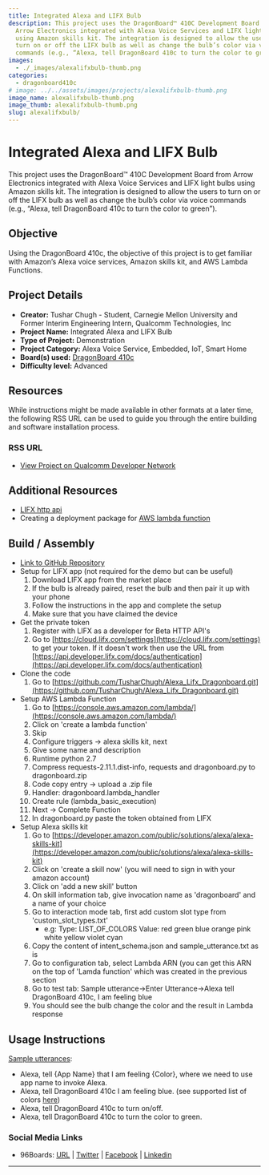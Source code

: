 ```yaml
---
title: Integrated Alexa and LIFX Bulb
description: This project uses the DragonBoard™ 410C Development Board from
  Arrow Electronics integrated with Alexa Voice Services and LIFX light bulbs
  using Amazon skills kit. The integration is designed to allow the users to
  turn on or off the LIFX bulb as well as change the bulb’s color via voice
  commands (e.g., “Alexa, tell DragonBoard 410c to turn the color to green”).
images:
  - ./_images/alexalifxbulb-thumb.png
categories:
  - dragonboard410c
# image: ../../assets/images/projects/alexalifxbulb-thumb.png
image_name: alexalifxbulb-thumb.png
image_thumb: alexalifxbulb-thumb.png
slug: alexalifxbulb/
---
```


# Integrated Alexa and LIFX Bulb

This project uses the DragonBoard™ 410C Development Board from Arrow Electronics integrated with Alexa Voice Services and LIFX light bulbs using Amazon skills kit. The integration is designed to allow the users to turn on or off the LIFX bulb as well as change the bulb’s color via voice commands (e.g., “Alexa, tell DragonBoard 410c to turn the color to green”).

## Objective

Using the DragonBoard 410c, the objective of this project is to get familiar with Amazon’s Alexa voice services, Amazon skills kit, and AWS Lambda Functions.

## Project Details

- **Creator:** Tushar Chugh - Student, Carnegie Mellon University and Former Interim Engineering Intern, Qualcomm Technologies, Inc
- **Project Name:** Integrated Alexa and LIFX Bulb
- **Type of Project:** Demonstration
- **Project Category:** Alexa Voice Service, Embedded, IoT, Smart Home
- **Board(s) used:** [DragonBoard 410c](https://www.96boards.org/product/dragonboard410c/)
- **Difficulty level:** Advanced

## Resources

While instructions might be made available in other formats at a later time, the following RSS URL can be used to guide you through the entire building and software installation process.

### RSS URL

- [View Project on Qualcomm Developer Network](https://developer.qualcomm.com/project/integrated-alexa-and-lifx-bulb)

## Additional Resources

- [LIFX http api](https://api.developer.lifx.com/)
- Creating a deployment package for [AWS lambda function](http://docs.aws.amazon.com/lambda/latest/dg/lambda-python-how-to-create-deployment-package.html)

## Build / Assembly

- [Link to GitHub Repository](https://github.com/TusharChugh/Alexa_Lifx_Dragonboard)
- Setup for LIFX app (not required for the demo but can be useful)
  1.  Download LIFX app from the market place
  2.  If the bulb is already paired, reset the bulb and then pair it up with your phone
  3.  Follow the instructions in the app and complete the setup
  4.  Make sure that you have claimed the device
- Get the private token
  1.  Register with LIFX as a developer for Beta HTTP API's
  2.  Go to [https://cloud.lifx.com/settings](https://cloud.lifx.com/settings) to get your token. If it doesn't work then use the URL from [https://api.developer.lifx.com/docs/authentication](https://api.developer.lifx.com/docs/authentication)
- Clone the code
  1.  Go to [https://github.com/TusharChugh/Alexa_Lifx_Dragonboard.git](https://github.com/TusharChugh/Alexa_Lifx_Dragonboard.git)
- Setup AWS Lambda Function
  1.  Go to [https://console.aws.amazon.com/lambda/](https://console.aws.amazon.com/lambda/)
  2.  Click on 'create a lambda function'
  3.  Skip
  4.  Configure triggers -> alexa skills kit, next
  5.  Give some name and description
  6.  Runtime python 2.7
  7.  Compress requests-2.11.1.dist-info, requests and dragonboard.py to dragonboard.zip
  8.  Code copy entry -> upload a .zip file
  9.  Handler: dragonboard.lambda_handler
  10. Create rule (lambda_basic_execution)
  11. Next -> Complete Function
  12. In dragonboard.py paste the token obtained from LIFX
- Setup Alexa skills kit
  1.  Go to [https://developer.amazon.com/public/solutions/alexa/alexa-skills-kit](https://developer.amazon.com/public/solutions/alexa/alexa-skills-kit)
  2.  Click on 'create a skill now' (you will need to sign in with your amazon account)
  3.  Click on 'add a new skill' button
  4.  On skill information tab, give invocation name as 'dragonboard' and a name of your choice
  5.  Go to interaction mode tab, first add custom slot type from 'custom_slot_types.txt'
      - e.g: Type: LIST_OF_COLORS Value: red green blue orange pink white yellow violet cyan
  6.  Copy the content of intent_schema.json and sample_utterance.txt as is
  7.  Go to configuration tab, select Lambda ARN (you can get this ARN on the top of 'Lamda function' which was created in the previous section
  8.  Go to test tab: Sample utterance->Enter Utterance->Alexa tell DragonBoard 410c, I am feeling blue
  9.  You should see the bulb change the color and the result in Lambda response

## Usage Instructions

[Sample utterances](https://github.com/TusharChugh/Alexa_Lifx_Dragonboard/blob/master/sample_utterance.txt):

- Alexa, tell {App Name} that I am feeling {Color}, where we need to use app name to invoke Alexa.
- Alexa, tell DragonBoard 410c I am feeling blue. (see supported list of colors [here](https://github.com/TusharChugh/Alexa_Lifx_Dragonboard/blob/master/custom_slot_types.txt))
- Alexa, tell DragonBoard 410c to turn on/off.
- Alexa, tell DragonBoard 410c to turn the color to green.

### Social Media Links

- 96Boards: [URL](https://www.96boards.org/) | [Twitter](https://twitter.com/96boards) | [Facebook](https://www.facebook.com/96Boards) | [Linkedin](https://www.linkedin.com/company/{{site.linkedin_username}}/)

---
